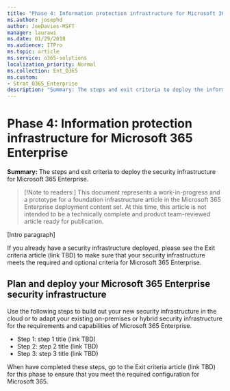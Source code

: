 ```yaml
---
title: "Phase 4: Information protection infrastructure for Microsoft 365 Enterprise"
ms.author: josephd
author: JoeDavies-MSFT
manager: laurawi
ms.date: 01/29/2018
ms.audience: ITPro
ms.topic: article
ms.service: o365-solutions
localization_priority: Normal
ms.collection: Ent_O365
ms.custom:
- Strat_O365_Enterprise
description: "Summary: The steps and exit criteria to deploy the information protection infrastructure for Microsoft 365 Enterprise."
---
```


# Phase 4: Information protection infrastructure for Microsoft 365 Enterprise

**Summary:** The steps and exit criteria to deploy the security infrastructure for Microsoft 365 Enterprise.

>[!Note to readers:] 
> This document represents a work-in-progress and a prototype for a foundation infrastructure article in the Microsoft 365 Enterprise deployment content set. At this time, this article is not intended to be a technically complete and product team-reviewed article ready for publication. 

[Intro paragraph]

If you already have a security infrastructure deployed, please see the Exit criteria article (link TBD) to make sure that your security infrastructure meets the required and optional criteria for Microsoft 365 Enterprise.

## Plan and deploy your Microsoft 365 Enterprise security infrastructure 

Use the following steps to build out your new security infrastructure in the cloud or to adapt your existing on-premises or hybrid security infrastructure for the requirements and capabilities of Microsoft 365 Enterprise.

- Step 1: step 1 title (link TBD)
- Step 2: step 2 title (link TBD)
- Step 3: step 3 title (link TBD)


<!---
- [Step 1: step 1 title](phase4-step01-name.md)
- [Step 2: step 2 title](phase4-step02-name.md)
- [Step 3: step 3 title](phase4-step03-name.md)
--->

When have completed these steps, go to the Exit criteria article (link TBD) for this phase to ensure that you meet the required configuration for Microsoft 365.

